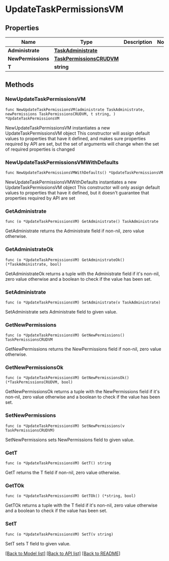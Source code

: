 # UpdateTaskPermissionsVM

## Properties

Name | Type | Description | Notes
------------ | ------------- | ------------- | -------------
**Administrate** | [**TaskAdministrate**](TaskAdministrate.md) |  | 
**NewPermissions** | [**TaskPermissionsCRUDVM**](TaskPermissionsCRUDVM.md) |  | 
**T** | **string** |  | 

## Methods

### NewUpdateTaskPermissionsVM

`func NewUpdateTaskPermissionsVM(administrate TaskAdministrate, newPermissions TaskPermissionsCRUDVM, t string, ) *UpdateTaskPermissionsVM`

NewUpdateTaskPermissionsVM instantiates a new UpdateTaskPermissionsVM object
This constructor will assign default values to properties that have it defined,
and makes sure properties required by API are set, but the set of arguments
will change when the set of required properties is changed

### NewUpdateTaskPermissionsVMWithDefaults

`func NewUpdateTaskPermissionsVMWithDefaults() *UpdateTaskPermissionsVM`

NewUpdateTaskPermissionsVMWithDefaults instantiates a new UpdateTaskPermissionsVM object
This constructor will only assign default values to properties that have it defined,
but it doesn't guarantee that properties required by API are set

### GetAdministrate

`func (o *UpdateTaskPermissionsVM) GetAdministrate() TaskAdministrate`

GetAdministrate returns the Administrate field if non-nil, zero value otherwise.

### GetAdministrateOk

`func (o *UpdateTaskPermissionsVM) GetAdministrateOk() (*TaskAdministrate, bool)`

GetAdministrateOk returns a tuple with the Administrate field if it's non-nil, zero value otherwise
and a boolean to check if the value has been set.

### SetAdministrate

`func (o *UpdateTaskPermissionsVM) SetAdministrate(v TaskAdministrate)`

SetAdministrate sets Administrate field to given value.


### GetNewPermissions

`func (o *UpdateTaskPermissionsVM) GetNewPermissions() TaskPermissionsCRUDVM`

GetNewPermissions returns the NewPermissions field if non-nil, zero value otherwise.

### GetNewPermissionsOk

`func (o *UpdateTaskPermissionsVM) GetNewPermissionsOk() (*TaskPermissionsCRUDVM, bool)`

GetNewPermissionsOk returns a tuple with the NewPermissions field if it's non-nil, zero value otherwise
and a boolean to check if the value has been set.

### SetNewPermissions

`func (o *UpdateTaskPermissionsVM) SetNewPermissions(v TaskPermissionsCRUDVM)`

SetNewPermissions sets NewPermissions field to given value.


### GetT

`func (o *UpdateTaskPermissionsVM) GetT() string`

GetT returns the T field if non-nil, zero value otherwise.

### GetTOk

`func (o *UpdateTaskPermissionsVM) GetTOk() (*string, bool)`

GetTOk returns a tuple with the T field if it's non-nil, zero value otherwise
and a boolean to check if the value has been set.

### SetT

`func (o *UpdateTaskPermissionsVM) SetT(v string)`

SetT sets T field to given value.



[[Back to Model list]](../README.md#documentation-for-models) [[Back to API list]](../README.md#documentation-for-api-endpoints) [[Back to README]](../README.md)



